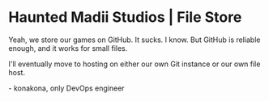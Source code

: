 # Haunted Madii Studios | File Store

Yeah, we store our games on GitHub. It sucks. I know.
But GitHub is reliable enough, and it works for small files.

I'll eventually move to hosting on either our own Git instance
or our own file host.

\- konakona, only DevOps engineer
